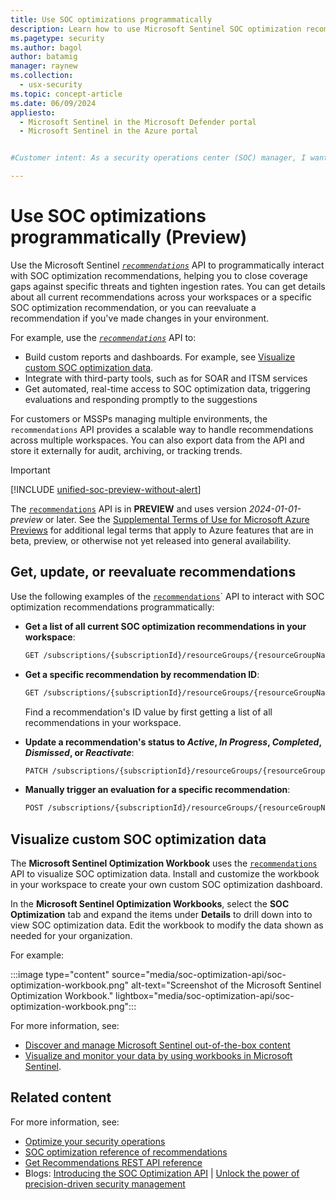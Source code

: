 ```yaml
---
title: Use SOC optimizations programmatically
description: Learn how to use Microsoft Sentinel SOC optimization recommendations programmatically.
ms.pagetype: security
ms.author: bagol
author: batamig
manager: raynew
ms.collection:
  - usx-security
ms.topic: concept-article
ms.date: 06/09/2024
appliesto:
  - Microsoft Sentinel in the Microsoft Defender portal
  - Microsoft Sentinel in the Azure portal


#Customer intent: As a security operations center (SOC) manager, I want to programmatically interact with SOC optimization recommendations so that I can automate evaluations, integrate with third-party tools, and manage multiple environments efficiently.

---
```


# Use SOC optimizations programmatically (Preview)

Use the Microsoft Sentinel *[`recommendations`](/rest/api/securityinsights/get-recommendations/list)* API to programmatically interact with SOC optimization recommendations, helping you to close coverage gaps against specific threats and tighten ingestion rates. You can get details about all current recommendations across your workspaces or a specific SOC optimization recommendation, or you can reevaluate a recommendation if you've made changes in your environment.

For example, use the *[`recommendations`](/rest/api/securityinsights/get-recommendations/list)* API to:

- Build custom reports and dashboards. For example, see [Visualize custom SOC optimization data](#visualize-custom-soc-optimization-data).
- Integrate with third-party tools, such as for SOAR and ITSM services
- Get automated, real-time access to SOC optimization data, triggering evaluations and responding promptly to the suggestions

For customers or MSSPs managing multiple environments, the `recommendations` API provides a scalable way to handle recommendations across multiple workspaces. You can also export data from the API and store it externally for audit, archiving, or tracking trends.

> [!IMPORTANT]
> [!INCLUDE [unified-soc-preview-without-alert](../includes/unified-soc-preview-without-alert.md)]
>
> The [`recommendations`](/rest/api/securityinsights/get-recommendations/list) API is in **PREVIEW** and uses version *2024-01-01-preview* or later. See the [Supplemental Terms of Use for Microsoft Azure Previews](https://azure.microsoft.com/support/legal/preview-supplemental-terms/) for additional legal terms that apply to Azure features that are in beta, preview, or otherwise not yet released into general availability.

## Get, update, or reevaluate recommendations

Use the following examples of the [`recommendations`](/rest/api/securityinsights/get-recommendations/list)` API to interact with SOC optimization recommendations programmatically:

- **Get a list of all current SOC optimization recommendations in your workspace**:

    ```rest
    GET /subscriptions/{subscriptionId}/resourceGroups/{resourceGroupName}/providers/Microsoft.OperationalInsights/workspaces/{workspaceName}/providers/Microsoft.SecurityInsights/recommendations 
    ```

- **Get a specific recommendation by recommendation ID**:

    ```rest 
    GET /subscriptions/{subscriptionId}/resourceGroups/{resourceGroupName}/providers/Microsoft.OperationalInsights/workspaces/{workspaceName}/providers/Microsoft.SecurityInsights/recommendations/{recommendationId} 
    ```

    Find a recommendation's ID value by first getting a list of all recommendations in your workspace.

- **Update a recommendation's status to *Active*, *In Progress*, *Completed*, *Dismissed*, or *Reactivate***:

    ```rest
    PATCH /subscriptions/{subscriptionId}/resourceGroups/{resourceGroupName}/providers/Microsoft.OperationalInsights/workspaces/{workspaceName}/providers/Microsoft.SecurityInsights/recommendations/{recommendationId} 
    ```

- **Manually trigger an evaluation for a specific recommendation**: 

    ```rest
    POST /subscriptions/{subscriptionId}/resourceGroups/{resourceGroupName}/providers/Microsoft.OperationalInsights/workspaces/{workspaceName}/providers/Microsoft.SecurityInsights/recommendations/{recommendationId} /triggerEvaluation 
    ```

## Visualize custom SOC optimization data

The **Microsoft Sentinel Optimization Workbook** uses the [`recommendations`](/rest/api/securityinsights/get-recommendations/list) API to visualize SOC optimization data. Install and customize the workbook in your workspace to create your own custom SOC optimization dashboard.

In the **Microsoft Sentinel Optimization Workbooks**, select the **SOC Optimization** tab and expand the items under **Details** to drill down into to view SOC optimization data. Edit the workbook to modify the data shown as needed for your organization.

For example:

:::image type="content" source="media/soc-optimization-api/soc-optimization-workbook.png" alt-text="Screenshot of the Microsoft Sentinel Optimization Workbook."  lightbox="media/soc-optimization-api/soc-optimization-workbook.png":::

For more information, see:

- [Discover and manage Microsoft Sentinel out-of-the-box content](../sentinel-solutions-deploy.md)
- [Visualize and monitor your data by using workbooks in Microsoft Sentinel](../monitor-your-data.md).

## Related content

For more information, see:

- [Optimize your security operations](soc-optimization-access.md)
- [SOC optimization reference of recommendations](soc-optimization-reference.md)
- [Get Recommendations REST API reference](/rest/api/securityinsights/get-recommendations/list)
- Blogs: [Introducing the SOC Optimization API](https://aka.ms/SocOptimizationAPI) | [Unlock the power of precision-driven security management](https://aka.ms/SOC_Optimization)
